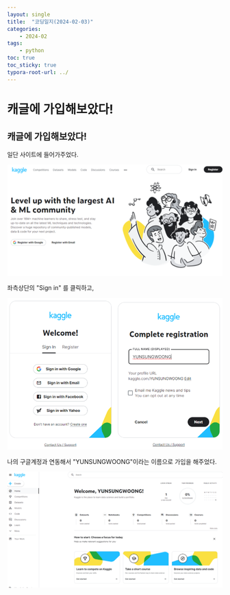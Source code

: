 ```yaml
---
layout: single
title:  "코딩일지(2024-02-03)"
categories: 
    - 2024-02
tags:
    - python
toc: true
toc_sticky: true
typora-root-url: ../
---
```





# 캐글에 가입해보았다!

## 캐글에 가입해보았다!

일단 사이트에 들어가주었다.

![image-20240204101946091](/images/2024-02-03-codinglog(34)/image-20240204101946091.png)

좌측상단의 "Sign in" 를 클릭하고, 

![image-20240204102144483](/images/2024-02-03-codinglog(34)/image-20240204102144483.png)

나의 구글계정과 연동해서 "YUNSUNGWOONG"이라는 이름으로 가입을 해주었다.

![image-20240204102234580](/images/2024-02-03-codinglog(34)/image-20240204102234580.png)

















